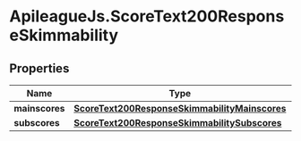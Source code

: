 # ApileagueJs.ScoreText200ResponseSkimmability

## Properties

Name | Type | Description | Notes
------------ | ------------- | ------------- | -------------
**mainscores** | [**ScoreText200ResponseSkimmabilityMainscores**](ScoreText200ResponseSkimmabilityMainscores.md) |  | [optional] 
**subscores** | [**ScoreText200ResponseSkimmabilitySubscores**](ScoreText200ResponseSkimmabilitySubscores.md) |  | [optional] 


